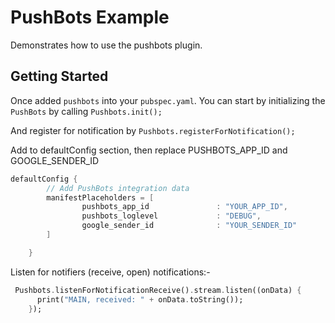 # PushBots Example

Demonstrates how to use the pushbots plugin.

## Getting Started

Once added `pushbots` into your `pubspec.yaml`.
You can start by initializing the `PushBots` by calling `Pushbots.init();`

And register for notification by `Pushbots.registerForNotification();`

Add to defaultConfig section, then replace PUSHBOTS_APP_ID and GOOGLE_SENDER_ID

```groovy
defaultConfig {
        // Add PushBots integration data
        manifestPlaceholders = [
                pushbots_app_id               : "YOUR_APP_ID",
                pushbots_loglevel             : "DEBUG",
                google_sender_id              : "YOUR_SENDER_ID"
        ]

    }
```

Listen for notifiers (receive, open) notifications:-

```dart
 Pushbots.listenForNotificationReceive().stream.listen((onData) {
      print("MAIN, received: " + onData.toString());
    });
```
